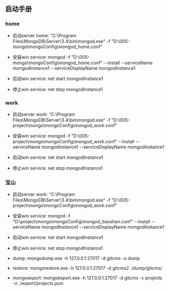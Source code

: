 ## 启动手册

### home

- 启动server home: "C:\Program Files\MongoDB\Server\3.4\bin\mongod.exe" -f "D:\005-mongo\mongoConfig\mongod_home.conf"

- 安装win service: mongod -f "D:\005-mongo\mongoConfig\mongod_home.conf" --install --serviceName mongodInstance1 --serviceDisplayName  mongodInstance1

- 启动win service: net start mongodInstance1

- 停止win service: net stop mongodInstance1

### work

- 启动server work: "C:\Program Files\MongoDB\Server\3.4\bin\mongod.exe" -f "D:\005-project\mongo\mongoConfig\mongod_work.conf"

- 安装win service: mongod -f "D:\005-project\mongo\mongoConfig\mongod_work.conf" --install --serviceName mongodInstance1 --serviceDisplayName  mongodInstance1

- 启动win service: net start mongodInstance1

- 停止win service: net stop mongodInstance1

### 宝山

- 启动server work: "C:\Program Files\MongoDB\Server\3.4\bin\mongod.exe" -f "D:\005-project\mongo\mongoConfig\mongod_work.conf"

- 安装win service: mongod -f "D:\project\mongo\mongoConfig\mongod_baoshan.conf" --install --serviceName mongodInstance1 --serviceDisplayName  mongodInstance1

- 启动win service: net start mongodInstance1

- 停止win service: net stop mongodInstance1

- dump: mongodump.exe -h 127.0.0.1:27017 -d gitcms -o dump

- restore: mongorestore.exe -h 127.0.0.1:27017 -d gitcms2  ./dump/gitcms/

- mongoexport: mongoexport.exe -h 127.0.0.1:27017 -d gitcms -c projects -o ./export/projects.json